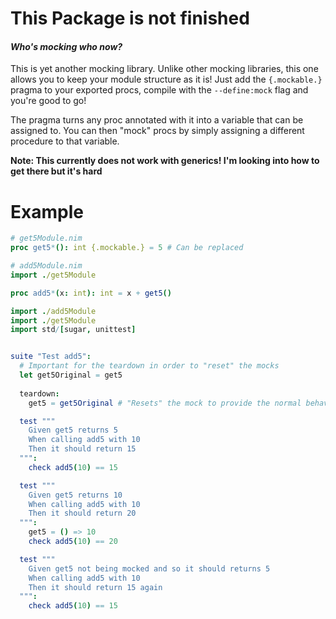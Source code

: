 <h1> This Package is not finished </h1>

#### _Who's mocking who now?_

This is yet another mocking library.
Unlike other mocking libraries, this one allows you to keep your module structure as it is! 
Just add the `{.mockable.}` pragma to your exported procs, compile with the `--define:mock` flag and you're good to go!

The pragma turns any proc annotated with it into a variable that can be assigned to.
You can then "mock" procs by simply assigning a different procedure to that variable.

**Note: This currently does not work with generics! I'm looking into how to get there but it's hard**

# Example
```nim
# get5Module.nim
proc get5*(): int {.mockable.} = 5 # Can be replaced
```
```nim
# add5Module.nim
import ./get5Module

proc add5*(x: int): int = x + get5()
```

```nim
import ./add5Module
import ./get5Module
import std/[sugar, unittest]


suite "Test add5":  
  # Important for the teardown in order to "reset" the mocks
  let get5Original = get5
  
  teardown:
    get5 = get5Original # "Resets" the mock to provide the normal behaviour again

  test """
    Given get5 returns 5
    When calling add5 with 10
    Then it should return 15
  """:
    check add5(10) == 15

  test """
    Given get5 returns 10
    When calling add5 with 10
    Then it should return 20
  """:
    get5 = () => 10
    check add5(10) == 20

  test """
    Given get5 not being mocked and so it should returns 5
    When calling add5 with 10
    Then it should return 15 again
  """:
    check add5(10) == 15
```